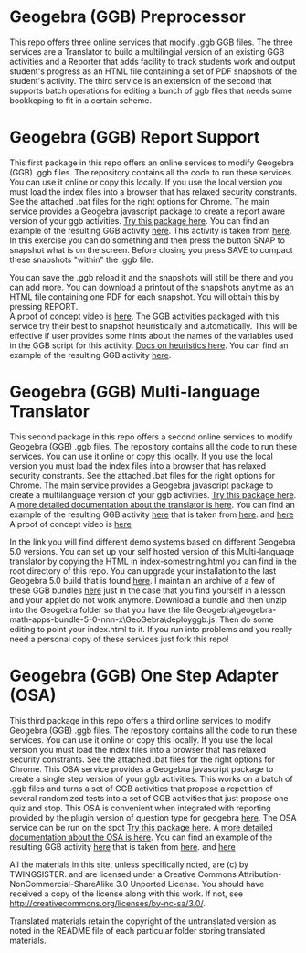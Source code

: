 # Geogebra (GGB) Preprocessor
This repo offers  three online services that modify .ggb GGB files. The three services are 
a Translator to build a multilingial version of an existing GGB activities and a Reporter that adds facility to track students work and output student's progress as an HTML file containing a set of PDF snapshots of the student's activity. The third service is an extension of the second that supports batch 
operations for editing a bunch of ggb files that needs some bookkeping to fit in a certain scheme. 
# Geogebra (GGB) Report Support
This first package in this repo offers an online services to modify Geogebra (GGB) .ggb files. The repository contains all the 
code to run these services. You can use it online or copy this locally. If you use the local version you  must load the index
files into a browser that has relaxed security constrants. See the attached .bat files for the right options for Chrome.
The main service provides a  Geogebra javascript package to create a report aware  version of your ggb activities.
[Try this package here](https://twingsister.github.io/GeogebraMultilanguageTranslator/index-private-687-wreporter.html).
You can find an example of the resulting GGB activity [here](https://twingsister.github.io/GeogebraMultilanguageTranslator/examplereport.html). 
This activity is taken from [here](href="http://www.lycee-valin.fr/maths/exercices_en_ligne/moodle.html).
In this exercise you can do something and then  press the button SNAP to snapshot what is on the screen. 
Before closing you press SAVE to compact these snapshots "within" the .ggb file. 

You can save the .ggb  reload it and the snapshots will still be there and you can add more. 
You can download a printout of the snapshots anytime as an HTML file containing one PDF for each snapshot. You will obtain this  by pressing REPORT.  
A proof of concept video is [here](https://youtu.be/75jz8ql19-U).
The GGB activities packaged with this service try their best to snapshot heuristically and automatically. This will be effective if user provides some hints about the names of the variables used in the GGB script for this activity. 
[Docs on heuristics here](https://twingsister.github.io/GeogebraMultilanguageTranslator/indexheurdocreport.html).
You can find an example of the resulting GGB activity [here](https://twingsister.github.io/GeogebraMultilanguageTranslator/examplereport.html).
# Geogebra (GGB) Multi-language Translator
This second package in this repo offers a second online services to modify Geogebra (GGB) .ggb files. The repository contains all the 
code to run these services. You can use it online or copy this locally. If you use the local version you  must load the index
files into a browser that has relaxed security constrants. See the attached .bat files for the right options for Chrome.
The main service provides a  Geogebra javascript package to create a multilanguage version of your ggb activities.
[Try this package here](https://twingsister.github.io/GeogebraMultilanguageTranslator/indexGGBver.html).
A [more detailed documentation about the translator is here](https://twingsister.github.io/GeogebraMultilanguageTranslator/indexGGBver.html). 
You can find an example of the resulting GGB activity [here](https://twingsister.github.io/GeogebraMultilanguageTranslator/example.html) 
that is taken from [here](href="http://www.lycee-valin.fr/maths/exercices_en_ligne/moodle.html). and [here](https://twingsister.github.io/GeogebraMultilanguageTranslator/origexample.html) 
A proof of concept video is [here](https://www.youtube.com/watch?v=A8KA8vFJ0YQ)

In the link you will find different demo systems based on different Geogebra 5.0 versions.
You can set up your self hosted version of this Multi-language translator by copying the HTML
in index-somestring.html  you can find in the root directory of this repo.
You can upgrade your installation to the last Geogebra 5.0 build that is found [here](https://download.geogebra.org/package/geogebra-math-apps-bundle).
I maintain an archive of a few of these GGB bundles [here](https://github.com/TWINGSISTER/Geogebra-Javascript-Bundle) just in the case that you find yourself in a lesson and your applet do not work anymore.
Download a bundle and then unzip into the Geogebra folder so that you have the file 
Geogebra\geogebra-math-apps-bundle-5-0-nnn-x\GeoGebra\deployggb.js. 
Then do some editing to  point your index.html to it. 
If you run into problems and you really need a personal copy of these services just fork this repo!
# Geogebra (GGB) One Step Adapter (OSA)
This third package in this repo offers a third online services to modify Geogebra (GGB) .ggb files. The repository contains all the 
code to run these services. You can use it online or copy this locally. If you use the local version you  must load the index
files into a browser that has relaxed security constrants. See the attached .bat files for the right options for Chrome.
This OSA service provides a  Geogebra javascript package to create a single step version of your ggb activities. This works on a batch of .ggb files and turns a set of  GGB activities that  propose a repetition of several randomized tests into a set of GGB activities that just propose one quiz and stop. 
This OSA is convenient when integrated with reporting provided by the plugin version of question type for geogebra [here](https://github.com/TWINGSISTER/moodle-qtype_geogebra). The OSA service can be run on the spot  [Try this package here](https://twingsister.github.io/GeogebraMultilanguageTranslator/index-private-latest-OSA.html).
A [more detailed documentation about the OSA is here](https://twingsister.github.io/GeogebraMultilanguageTranslator/indexGGBOSAver.html). 
You can find an example of the resulting GGB activity [here](https://twingsister.github.io/GeogebraMultilanguageTranslator/example-osa.html) 
that is taken from [here](href="http://www.lycee-valin.fr/maths/exercices_en_ligne/moodle.html). and [here](https://twingsister.github.io/GeogebraMultilanguageTranslator/origexample.html) 

All the materials in this site, unless specifically noted, are (c) by  TWINGSISTER.
 and are licensed under a Creative Commons Attribution-NonCommercial-ShareAlike 3.0 Unported License. 
You should have received a copy of the license along with this
work.  If not, see <http://creativecommons.org/licenses/by-nc-sa/3.0/>.

Translated materials retain the copyright of the untranslated version as noted in the README file of each particular folder storing translated materials.